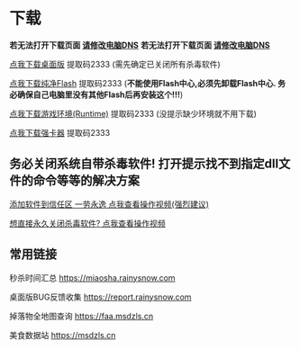 # 下载

**若无法打开下载页面 [请修改电脑DNS](https://www.bilibili.com/video/BV1bY411z7u1/)**
**若无法打开下载页面 [请修改电脑DNS](https://www.bilibili.com/video/BV1bY411z7u1/)**

[点我下载桌面版](https://rainy.lanzoul.com/b048nro4b) 提取码2333 (需先确定已关闭所有杀毒软件)

[点我下载纯净Flash](https://rainyy.lanzoul.com/ixPci1ictx6f) 提取码2333 (**不能使用Flash中心,必须先卸载Flash中心. 务必确保自己电脑里没有其他Flash后再安装这个!!!**)

[点我下载游戏环境(Runtime)](https://rainyy.lanzoul.com/iTsTi1lzg0qf) 提取码2333  (没提示缺少环境就不用下载)

[点我下载强卡器](https://rainyy.lanzoul.com/b00efpw8vc) 提取码2333

## 务必关闭系统自带杀毒软件! 打开提示找不到指定dll文件的命令等等的解决方案

[添加软件到信任区 一劳永逸 点我查看操作视频(强烈建议)](https://www.bilibili.com/video/BV1vz4y1U7Pm)

[想直接永久关闭杀毒软件? 点我查看操作视频](https://www.bilibili.com/video/BV15v4y1X7kw)


## 常用链接

秒杀时间汇总 https://miaosha.rainysnow.com

桌面版BUG反馈收集 https://report.rainysnow.com

掉落物全地图查询 https://faa.msdzls.cn

美食数据站 https://msdzls.cn